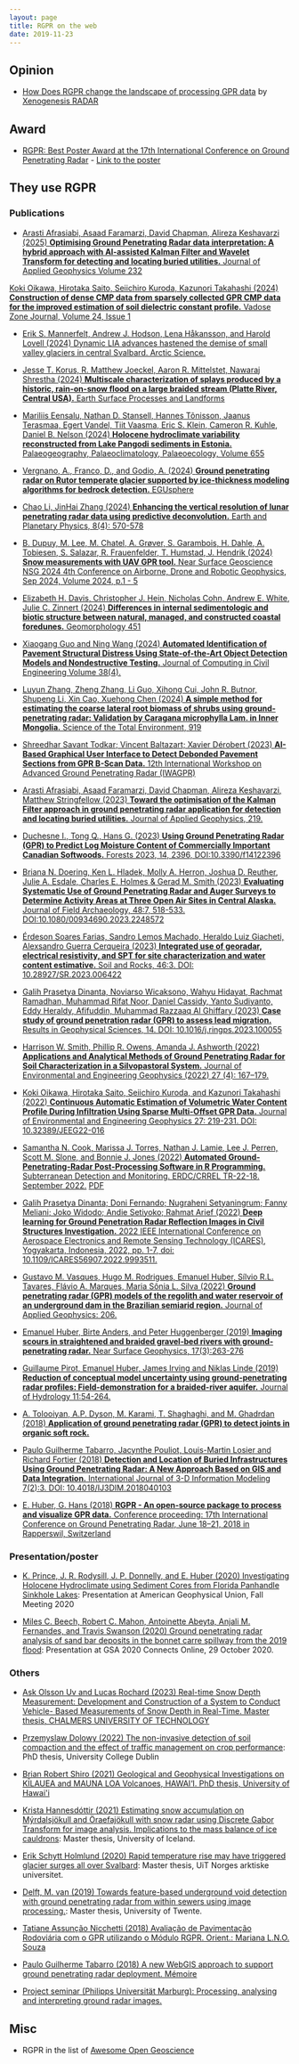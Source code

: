 ```yaml
---
layout: page
title: RGPR on the web
date: 2019-11-23
---
```


<!--
# RGPR: a free and open-source software package to process and visualise <acronym title="Ground Penetrating Radar">GPR</acronym> data
-->

## Opinion

* [How Does RGPR change the landscape of processing GPR data](http://xenogenesis.net/index.php/concrete-scan/41-rgpr-gpr-xenogenesis) by [Xenogenesis RADAR](http://xenogenesis.net/)


## Award

* [RGPR: Best Poster Award at the 17th International Conference on Ground Penetrating Radar](https://www.gpr2018.hsr.ch/index.php?id=18108) - [Link to the poster](https://emanuelhuber.github.io/publications/poster_2018_huber-and-hans_RGPR-new-open-source-package.pdf)

## They use RGPR

### Publications

* [Arasti Afrasiabi, Asaad Faramarzi, David Chapman, Alireza Keshavarzi (2025) **Optimising Ground Penetrating Radar data interpretation: A hybrid approach with AI-assisted Kalman Filter and Wavelet Transform for detecting and locating buried utilities.** Journal of Applied Geophysics Volume 232](https://doi.org/10.1016/j.jappgeo.2024.105567)

[Koki Oikawa, Hirotaka Saito, Seiichiro Kuroda, Kazunori Takahashi (2024) **Construction of dense CMP data from sparsely collected GPR CMP data for the improved estimation of soil dielectric constant profile.** Vadose Zone Journal, Volume 24, Issue 1](https://doi.org/10.1002/vzj2.20392)

* [Erik S. Mannerfelt, Andrew J. Hodson, Lena Håkansson, and Harold Lovell (2024) Dynamic LIA advances hastened the demise of small valley glaciers in central Svalbard. Arctic Science.](https://doi.org/10.1139/as-2024-0024)

* [Jesse T. Korus, R. Matthew Joeckel, Aaron R. Mittelstet, Nawaraj Shrestha (2024) **Multiscale characterization of splays produced by a historic, rain-on-snow flood on a large braided stream (Platte River, Central USA).** Earth Surface Processes and Landforms](https://doi.org/10.1002/esp.5997)

* [Mariliis Eensalu, Nathan D. Stansell, Hannes Tõnisson, Jaanus Terasmaa, Egert Vandel, Tiit Vaasma, Eric S. Klein, Cameron R. Kuhle, Daniel B. Nelson  (2024) **Holocene hydroclimate variability reconstructed from Lake Pangodi sediments in Estonia.** Palaeogeography, Palaeoclimatology, Palaeoecology, Volume 655](https://doi.org/10.1016/j.palaeo.2024.112531)

* [Vergnano, A., Franco, D., and Godio, A. (2024) **Ground penetrating radar on Rutor temperate glacier supported by ice-thickness modeling algorithms for bedrock detection.** EGUsphere](https://doi.org/10.5194/egusphere-2024-2569)

* [Chao Li, JinHai Zhang (2024) **Enhancing the vertical resolution of lunar penetrating radar data using predictive deconvolution.** Earth and Planetary Physics, 8(4): 570-578](https://doi.org/10.26464/epp2024042)

* [B. Dupuy, M. Lee, M. Chatel, A. Grøver, S. Garambois, H. Dahle, A. Tobiesen, S. Salazar, R. Frauenfelder, T. Humstad, J. Hendrik (2024) **Snow measurements with UAV GPR tool.** Near Surface Geoscience NSG 2024 4th Conference on Airborne, Drone and Robotic Geophysics, Sep 2024, Volume 2024, p.1 - 5](https://doi.org/10.3997/2214-4609.202420198)

* [Elizabeth H. Davis, Christopher J. Hein, Nicholas Cohn, Andrew E. White, Julie C. Zinnert (2024) **Differences in internal sedimentologic and biotic structure between natural, managed, and constructed coastal foredunes.** Geomorphology 451](https://doi.org/10.1016/j.geomorph.2024.109083)

* [Xiaogang Guo and Ning Wang (2024) **Automated Identification of Pavement Structural Distress Using State-of-the-Art Object Detection Models and Nondestructive Testing.** Journal of Computing in Civil Engineering Volume 38(4).](https://doi.org/10.1061/JCCEE5.CPENG-5864)

* [Luyun Zhang, Zheng Zhang, Li Guo, Xihong Cui, John R. Butnor, Shupeng Li, Xin Cao, Xuehong Chen (2024) **A simple method for estimating the coarse lateral root biomass of shrubs using ground-penetrating radar: Validation by Caragana microphylla Lam. in Inner Mongolia.** Science of the Total Environment, 919](https://doi.org/10.1016/j.scitotenv.2024.170897)

* [Shreedhar Savant Todkar; Vincent Baltazart; Xavier Dérobert (2023) **AI-Based Graphical User Interface to Detect Debonded Pavement Sections from GPR B-Scan Data.** 12th International Workshop on Advanced Ground Penetrating Radar (IWAGPR)](https://doi.org/10.1109/IWAGPR57138.2023.10329222)

* [Arasti Afrasiabi, Asaad Faramarzi, David Chapman, Alireza Keshavarzi, Matthew Stringfellow (2023) **Toward the optimisation of the Kalman Filter approach in ground penetrating radar application for detection and locating buried utilities.** Journal of Applied Geophysics, 219.](https://doi.org/10.1016/j.jappgeo.2023.105220)

* [Duchesne I., Tong Q., Hans G. (2023) **Using Ground Penetrating Radar (GPR) to Predict Log Moisture Content of Commercially Important Canadian Softwoods.** Forests 2023, 14, 2396, DOI:10.3390/f14122396](http://dx.doi.org/10.3390/f14122396)

* [Briana N. Doering, Ken L. Hladek, Molly A. Herron, Joshua D. Reuther, Julie A. Esdale, Charles E. Holmes & Gerad M. Smith (2023) **Evaluating Systematic Use of Ground Penetrating Radar and Auger Surveys to Determine Activity Areas at Three Open Air Sites in Central Alaska.** Journal of Field Archaeology, 48:7, 518-533. DOI:10.1080/00934690.2023.2248572](http://dx.doi.org/10.28927/SR.2023.006422)

* [Érdeson Soares Farias, Sandro Lemos Machado, Heraldo Luiz Giacheti, Alexsandro Guerra Cerqueira (2023) **Integrated use of georadar, electrical resistivity, and SPT for site characterization and water content estimative.** Soil and Rocks, 46:3. DOI: 10.28927/SR.2023.006422](http://dx.doi.org/10.28927/SR.2023.006422)

* [Galih Prasetya Dinanta, Noviarso Wicaksono, Wahyu Hidayat, Rachmat Ramadhan, Muhammad Rifat Noor, Daniel Cassidy, Yanto Sudiyanto, Eddy Heraldy,  Afifuddin, Muhammad Razzaaq Al Ghiffary (2023) **Case study of ground penetration radar (GPR) to assess lead migration.** Results in Geophysical Sciences, 14. DOI: 10.1016/j.ringps.2023.100055](https://doi.org/10.1016/j.ringps.2023.100055)

* [Harrison W. Smith, Phillip R. Owens, Amanda J. Ashworth (2022) **Applications and Analytical Methods of Ground Penetrating Radar for Soil Characterization in a Silvopastoral System.** Journal of Environmental and Engineering Geophysics (2022) 27 (4): 167–179.](https://doi.org/10.32389/JEEG22-001)

* [Koki Oikawa, Hirotaka Saito, Seiichiro Kuroda, and Kazunori Takahashi (2022) **Continuous Automatic Estimation of Volumetric Water Content Profile During Infiltration Using Sparse Multi-Offset GPR Data.** Journal of Environmental and Engineering Geophysics 27: 219-231. DOI: 10.32389/JEEG22-016](https://doi.org/10.32389/JEEG22-016)

* [Samantha N. Cook, Marissa J. Torres, Nathan J. Lamie, Lee J. Perren, Scott M. Slone, and Bonnie J. Jones (2022) **Automated Ground-Penetrating-Radar Post-Processing Software in R Programming.** Subterranean Detection and Monitoring. ERDC/CRREL TR-22-18. September 2022.](http://dx.doi.org/10.21079/11681/45621) [PDF](https://apps.dtic.mil/sti/pdfs/AD1181444.pdf)

* [Galih Prasetya Dinanta; Doni Fernando; Nugraheni Setyaningrum; Fanny Meliani; Joko Widodo; Andie Setiyoko; Rahmat Arief (2022) **Deep learning for Ground Penetration Radar Reflection Images in Civil Structures Investigation.** 2022 IEEE International Conference on Aerospace Electronics and Remote Sensing Technology (ICARES), Yogyakarta, Indonesia, 2022, pp. 1-7, doi: 10.1109/ICARES56907.2022.9993511.](http://dx.doi.org/10.1109/ICARES56907.2022.9993511) 


* [Gustavo M. Vasques, Hugo M. Rodrigues, Emanuel Huber, Sílvio R.L. Tavares, Flávio A. Marques, Maria Sônia L. Silva (2022) **Ground penetrating radar (GPR) models of the regolith and water reservoir of an underground dam in the Brazilian semiarid region.** Journal of Applied Geophysics: 206.](https://doi.org/10.1016/j.jappgeo.2022.104797)

* [Emanuel Huber, Birte Anders, and Peter Huggenberger (2019) **Imaging scours in straightened and braided gravel‐bed rivers with ground‐penetrating radar.** Near Surface Geophysics, 17(3):263-276](https://doi.org/10.1002/nsg.12042)

* [Guillaume Pirot, Emanuel Huber, James Irving and Niklas Linde (2019) **Reduction of conceptual model uncertainty using ground-penetrating radar profiles: Field-demonstration for a braided-river aquifer.** Journal of Hydrology 11:54-264.](https://doi.org/10.1016/j.jhydrol.2019.01.047)

* [A. Tolooiyan, A.P. Dyson, M. Karami, T. Shaghaghi, and M. Ghadrdan (2018) **Application of ground penetrating radar (GPR) to detect joints in organic soft rock.**](https://doi.org/10.1520/GTJ20170279)

* [Paulo Guilherme Tabarro, Jacynthe Pouliot, Louis-Martin Losier and Richard Fortier (2018) **Detection and Location of Buried Infrastructures Using Ground Penetrating Radar: A New Approach Based on GIS and Data Integration.** International Journal of 3-D Information Modeling 7(2):3. DOI: 10.4018/IJ3DIM.2018040103](https://doi.org/10.4018/IJ3DIM.2018040103)

* [E. Huber, G. Hans (2018) **RGPR - An open-source package to process and visualize GPR data.** Conference proceeding: 17th International Conference on Ground Penetrating Radar, June 18–21, 2018 in Rapperswil, Switzerland](https://emanuelhuber.github.io/publications/2018_huber-and-hans_RGPR-new-R-package_notes.pdf)

### Presentation/poster

* [K. Prince, J. R. Rodysill,  J. P. Donnelly, and E. Huber (2020) Investigating Holocene Hydroclimate using Sediment Cores from Florida Panhandle Sinkhole Lakes](https://ui.adsabs.harvard.edu/abs/2020AGUFMPP045..04P/abstract): Presentation at American Geophysical Union, Fall Meeting 2020


* [Miles C. Beech, Robert C. Mahon, Antoinette Abeyta, Anjali M. Fernandes, and Travis Swanson (2020) Ground penetrating radar analysis of sand bar deposits in the bonnet carre spillway from the 2019 flood](https://gsa.confex.com/gsa/2020AM/webprogram/Paper357507.html): Presentation at GSA 2020 Connects Online, 29 October 2020.



### Others

*  [Ask Olsson Uv and Lucas Rochard (2023) Real-time Snow Depth Measurement: Development and Construction of a System to Conduct Vehicle- Based Measurements of Snow Depth in Real-Time. Master thesis, CHALMERS UNIVERSITY OF TECHNOLOGY](http://hdl.handle.net/20.500.12380/306578)

* [Przemyslaw Dolowy (2022) The non-invasive detection of soil compaction and the effect of traffic management on crop performance](http://hdl.handle.net/10197/13337): PhD thesis, University College Dublin

* [Brian Robert Shiro (2021) Geological and Geophysical Investigations on KĪLAUEA and MAUNA LOA Volcanoes, HAWAI‘I. PhD thesis, University of Hawai'i](https://scholarspace.manoa.hawaii.edu/server/api/core/bitstreams/975bc8b7-11ce-4f02-a2c5-1ff9c9554939/content)

* [Krista Hannesdóttir (2021) Estimating snow accumulation on Mýrdalsjökull and Öraefajökull with snow radar using Discrete Gabor Transform for image analysis. Implications to the mass balance of ice cauldrons](http://hdl.handle.net/1946/37563): Master thesis, University of Iceland.

* [Erik Schytt Holmlund (2020) Rapid temperature rise may have triggered glacier surges all over Svalbard](https://munin.uit.no/handle/10037/21145): Master thesis, UiT Norges arktiske universitet.

*  [Delft, M. van (2019) Towards feature-based underground void detection with ground penetrating radar from within sewers using image processing.](https://essay.utwente.nl/79979/): Master thesis, University of Twente.

* [Tatiane Assunção Nicchetti (2018) Avaliação de Pavimentação Rodoviária com o GPR utilizando o Módulo RGPR. Orient.: Mariana L.N.O. Souza](http://www.cpgg.ufba.br/gr-geof/geo213/trabalhos-graducao/Tatiane-Nicchetti.pdf)

* [Paulo Guilherme Tabarro (2018) A new WebGIS approach to support ground penetrating radar deployment. Mémoire](https://corpus.ulaval.ca/jspui/bitstream/20.500.11794/33487/1/34965.pdf)

* [Project seminar (Philipps Universität Marburg): Processing, analysing and interpreting ground radar images. ](https://geomoer.github.io/moer-bsc-project-seminar-ground-radar/)

## Misc

* RGPR in the list of [Awesome Open Geoscience](https://github.com/softwareunderground/awesome-open-geoscience)

